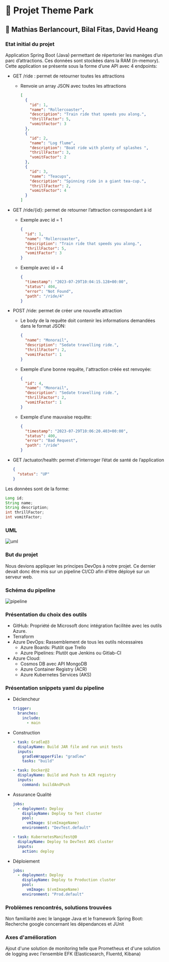 # 🎢 Projet Theme Park

## 👤 Mathias Berlancourt, Bilal Fitas, David Heang

### Etat initial du projet

Application Spring Boot (Java) permettant de répertorier les manèges d’un parc
d’attractions. Ces données sont stockées dans la RAM (in-memory).
Cette application se présente sous la forme d’une API avec 4 endpoints:

- GET /ride : permet de retourner toutes les attractions

  - Renvoie un array JSON avec toutes les attractions

    ```json
    [
      {
        "id": 1,
        "name": "Rollercoaster",
        "description": "Train ride that speeds you along.",
        "thrillFactor": 5,
        "vomitFactor": 3
      },
      {
        "id": 2,
        "name": "Log flume",
        "description": "Boat ride with plenty of splashes ",
        "thrillFactor": 3,
        "vomitFactor": 2
      },
      {
        "id": 3,
        "name": "Teacups",
        "description": "Spinning ride in a giant tea-cup.",
        "thrillFactor": 2,
        "vomitFactor": 4
      }
    ]
    ```

- GET /ride/{id}: permet de retourner l’attraction correspondant à id

  - Exemple avec id = 1

    ```json
    {
      "id": 1,
      "name": "Rollercoaster",
      "description": "Train ride that speeds you along.",
      "thrillFactor": 5,
      "vomitFactor": 3
    }
    ```

  - Exemple avec id = 4

    ```json
    {
      "timestamp": "2023-07-29T10:04:15.128+00:00",
      "status": 404,
      "error": "Not Found",
      "path": "/ride/4"
    }
    ```

- POST /ride: permet de créer une nouvelle attraction

  - Le body de la requête doit contenir les informations demandées dans le format JSON:

    ```json
    {
      "name": "Monorail",
      "description": "Sedate travelling ride.",
      "thrillFactor": 2,
      "vomitFactor": 1
    }
    ```

  - Exemple d’une bonne requête, l'attraction créée est renvoyée:

    ```json
    {
      "id": 4,
      "name": "Monorail",
      "description": "Sedate travelling ride.",
      "thrillFactor": 2,
      "vomitFactor": 1
    }
    ```

  - Exemple d’une mauvaise requête:

    ```json
    {
      "timestamp": "2023-07-29T10:06:20.403+00:00",
      "status": 400,
      "error": "Bad Request",
      "path": "/ride"
    }
    ```

- GET /actuator/health: permet d'interroger l’état de santé de l’application

  ```json
  {
    "status": "UP"
  }
  ```

Les données sont de la forme:

```java
Long id;
String name;
String description;
int thrillFactor;
int vomitFactor;
```

### UML

![uml](./uml.png)

### But du projet

Nous devions appliquer les principes DevOps à notre projet. Ce dernier devait donc être mis sur un pipeline CI/CD afin d'être déployé sur un serveur web.

### Schéma du pipeline

![pipeline](./pipelineAzure.png)

### Présentation du choix des outils

- GitHub: Propriété de Microsoft donc intégration facilitée avec les outils Azure.
- Terraform
- Azure DevOps: Rassemblement de tous les outils nécessaires
  - Azure Boards: Plutôt que Trello
  - Azure Pipelines: Plutôt que Jenkins ou Gitlab-CI
- Azure Cloud:
  - Cosmos DB avec API MongoDB
  - Azure Container Registry (ACR)
  - Azure Kubernetes Services (AKS)

### Présentation snippets yaml du pipeline

- Déclencheur

  ```yaml
  trigger:
    branches:
      include:
        - main
  ```

- Construction

  ```yaml
  - task: Gradle@3
    displayName: Build JAR file and run unit tests
    inputs:
      gradleWrapperFile: "gradlew"
      tasks: "build"
  ```

  ```yaml
  - task: Docker@2
    displayName: Build and Push to ACR registry
    inputs:
      command: buildAndPush
  ```

- Assurance Qualité

  ```yaml
  jobs:
    - deployment: Deploy
      displayName: Deploy to Test cluster
      pool:
        vmImage: $(vmImageName)
      environment: "DevTest.default"
  ```

  ```yaml
  - task: KubernetesManifest@0
    displayName: Deploy to DevTest AKS cluster
    inputs:
      action: deploy
  ```

- Déploiement

  ```yaml
  jobs:
    - deployment: Deploy
      displayName: Deploy to Production cluster
      pool:
        vmImage: $(vmImageName)
      environment: "Prod.default"
  ```

### Problèmes rencontrés, solutions trouvées

Non familiarité avec le langage Java et le framework Spring Boot: Recherche google concernant les dépendances et JUnit

### Axes d'amélioration

Ajout d'une solution de monitoring telle que Prometheus et d'une solution de logging avec l'ensemble EFK (Elasticsearch, Fluentd, Kibana)
